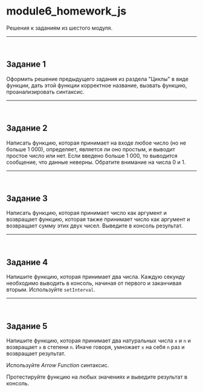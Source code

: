 # module6_homework_js

Решения к заданиям из шестого модуля.
___
<br>

## Задание 1
Оформить решение предыдущего задания из раздела "Циклы" в виде функции, дать этой функции корректное название, вызвать функцию, проанализировать синтаксис.
___
<br>

## Задание 2
Написать функцию, которая принимает на входе любое число (но не больше 1 000), определяет, является ли оно простым, и выводит простое число или нет. Если введено больше 1 000, то выводится сообщение, что данные неверны. Обратите внимание на числа 0 и 1.
___
<br>

## Задание 3
Написать функцию, которая принимает число как аргумент и возвращает функцию, которая также принимает число как аргумент и возвращает сумму этих двух чисел. Выведите в консоль результат.
___
<br>

## Задание 4
Напишите функцию, которая принимает два числа. Каждую секунду необходимо выводить в консоль, начиная от первого и заканчивая вторым. Используйте `setInterval`.
___
<br>

## Задание 5
Напишите функцию, которая принимает два натуральных числа `x` и `n` и возвращает `x` в степени `n`. Иначе говоря, умножает `x` на себя `n` раз и возвращает результат.

Используйте *Arrow Function* синтаксис.

Протестируйте функцию на любых значениях и выведите результат в консоль.
